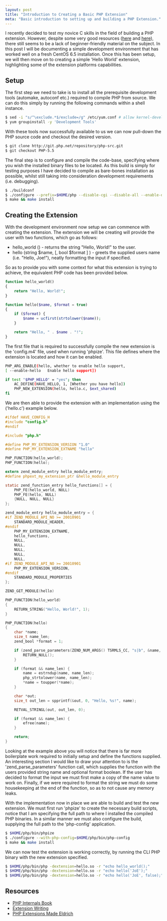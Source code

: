 ```yaml
---
layout: post
title: "Introduction to Creating a Basic PHP Extension"
meta: "Basic introduction to setting up and building a PHP Extension."
---
```


I recently decided to test my novice C skills in the field of building a PHP extension.
However, despite some very good resources ([here](http://www.phpinternalsbook.com/) and [here](http://devzone.zend.com/303/extension-writing-part-i-introduction-to-php-and-zend/)), there still seems to be a lack of beginner-friendly material on the subject.
In this post I will be documenting a simple development environment that has worked well on a fresh CentOS 6.5 installation.
Once this has been setup, we will then move on to creating a simple 'Hello World' extension, highlighting some of the extension platforms capabilities.
<!--more-->

## Setup

The first step we need to take is to install all the prerequisite development tools (automake, autoconf etc.) required to compile PHP from source.
We can do this simply by running the following commands within a shell instance.

```bash
$ sed -i "s/^\exclude.*$/exclude=/g" /etc/yum.conf # allow kernel-devel package.
$ yum groupinstall -y 'Development Tools'
```

With these tools now successfully available to us we can now pull-down the PHP source code and checkout the desired version.

```bash
$ git clone http://git.php.net/repository/php-src.git
$ git checkout PHP-5.5
```

The final step is to configure and compile the code-base, specifying where you wish the installed binary files to be located.
As this build is simply for testing purposes I have decided to compile as bare-bones installation as possible, whilst still taking into consideration development requirements (i.e. debugging).

```bash
$ ./buildconf
$ ./configure --prefix=$HOME/php --disable-cgi --disable-all --enable-debug --enable-maintainer-zts
$ make && make install
```

## Creating the Extension

With the development environment now setup we can commence with creating the extension.
The extension we will be creating will provide the user with two functions, which go as follows:

- hello_world () - returns the string "Hello, World!" to the user.
- hello (string $name, [, bool $format ] ) - greets the supplied users name (i.e. "Hello, Joe!"), neatly formatting the input if specified.

So as to provide you with some context for what this extension is trying to achieve, the equivalent PHP code has been provided below.

```php
function hello_world()
{
    return "Hello, World!";
}

function hello($name, $format = true)
{
    if ($format) {
        $name = ucfirst(strtolower($name));
    }

    return "Hello, " . $name . "!";
}
```

The first file that is required to successfully compile the new extension is the 'config.m4' file, used when running 'phpize'.
This file defines where the extension is located and how it can be enabled.

```bash
PHP_ARG_ENABLE(hello, whether to enable hello support,
[ --enable-hello   Enable hello support])

if test "$PHP_HELLO" = "yes"; then
    AC_DEFINE(HAVE_HELLO, 1, [Whether you have hello])
    PHP_NEW_EXTENSION(hello, hello.c, $ext_shared)
fi
```

We are then able to provide the extension with an implementation using the ('hello.c') example below.

```c
#ifdef HAVE_CONFIG_H
#include "config.h"
#endif

#include "php.h"

#define PHP_MY_EXTENSION_VERSION "1.0"
#define PHP_MY_EXTENSION_EXTNAME "hello"

PHP_FUNCTION(hello_world);
PHP_FUNCTION(hello);

extern zend_module_entry hello_module_entry;
#define phpext_my_extension_ptr &hello_module_entry

static zend_function_entry hello_functions[] = {
    PHP_FE(hello_world, NULL)
    PHP_FE(hello, NULL)
    {NULL, NULL, NULL}
};

zend_module_entry hello_module_entry = {
#if ZEND_MODULE_API_NO >= 20010901
    STANDARD_MODULE_HEADER,
#endif
    PHP_MY_EXTENSION_EXTNAME,
    hello_functions,
    NULL,
    NULL,
    NULL,
    NULL,
    NULL,
#if ZEND_MODULE_API_NO >= 20010901
    PHP_MY_EXTENSION_VERSION,
#endif
    STANDARD_MODULE_PROPERTIES
};

ZEND_GET_MODULE(hello)

PHP_FUNCTION(hello_world)
{
    RETURN_STRING("Hello, World!", 1);
}

PHP_FUNCTION(hello)
{
    char *name;
    size_t name_len;
    zend_bool *format = 1;

    if (zend_parse_parameters(ZEND_NUM_ARGS() TSRMLS_CC, "s|b", &name, &name_len, &format) == FAILURE) {
        RETURN_NULL();
    }

    if (format && name_len) {
        name = estrndup(name, name_len);
        php_strtolower(name, name_len);
        *name = toupper(*name);
    }

    char *out;
    size_t out_len = spprintf(&out, 0, "Hello, %s!", name);

    RETVAL_STRINGL(out, out_len, 0);

    if (format && name_len) {
        efree(name);
    }

    return;
}
```

Looking at the example above you will notice that there is far more boilerplate work required to initially setup and define the functions supplied.
An interesting section I would like to draw your attention to is the 'zend_parse_parameters' function call, which supplies the function with the users provided string name and optional format boolean.
If the user has decided to format the input we must first make a copy of the name value to work on.
Finally, if we were required to format the string we must do some housekeeping at the end of the function, so as to not cause any memory leaks.

With the implementation now in place we are able to build and test the new extension.
We must first run 'phpize' to create the necessary build scripts, notice that I am specifying the full path to where I installed the compiled PHP binaries.
In a similar manner we must also configure the build, supplying the full path to the 'php-config' application.

```bash
$ $HOME/php/bin/phpize
$ ./configure --with-php-config=$HOME/php/bin/php-config
$ make && make install
```

We can now test the extension is working correctly, by running the CLI PHP binary with the new extension specified.

```bash
$ $HOME/php/bin/php -dextension=hello.so -r "echo hello_world();"       # Hello, World!
$ $HOME/php/bin/php -dextension=hello.so -r "echo hello('JoE');"        # Hello, Joe!
$ $HOME/php/bin/php -dextension=hello.so -r "echo hello('JoE', false);" # Hello, JoE!
```

## Resources

- [PHP Internals Book](http://www.phpinternalsbook.com/)
- [Extension Writing](http://devzone.zend.com/303/extension-writing-part-i-introduction-to-php-and-zend/)
- [PHP Extensions Made Eldrich](http://www.kchodorow.com/blog/2011/08/11/php-extensions-made-eldrich-installing-php/)
